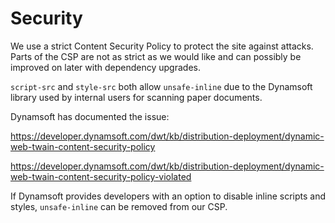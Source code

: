 # Security

We use a strict Content Security Policy to protect the site against attacks. Parts of the CSP are not as strict as we would like and can possibly be improved on later with dependency upgrades.

`script-src` and `style-src` both allow `unsafe-inline` due to the Dynamsoft library used by internal users for scanning paper documents.

Dynamsoft has documented the issue:

https://developer.dynamsoft.com/dwt/kb/distribution-deployment/dynamic-web-twain-content-security-policy

https://developer.dynamsoft.com/dwt/kb/distribution-deployment/dynamic-web-twain-content-security-policy-violated

If Dynamsoft provides developers with an option to disable inline scripts and styles, `unsafe-inline` can be removed from our CSP.
